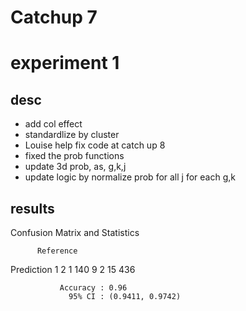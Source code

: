 # Catchup 7

# experiment 1

## desc

- add col effect
- standardlize by cluster
- Louise help fix code at catch up 8
- fixed the prob functions
- update 3d prob, as, g,k,j
- update logic by normalize prob for all j for each g,k

## results

Confusion Matrix and Statistics

          Reference
Prediction   1   2
         1 140   9
         2  15 436
                                          
               Accuracy : 0.96            
                 95% CI : (0.9411, 0.9742)